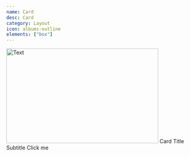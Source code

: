 ```yaml
---
name: Card
desc: Card
category: Layout
icon: albums-outline
elements: ["box"]
---
```


<core-knobs hideTabs element="core-box">
<core-box overflow="hidden" radius="lg" bg="white" inline depth="sm" border="ui-weakest">
  <img width="400" height="250" alt="Text" src="https://placeimg.com/400/250/tech">
  <core-box p="md">
    <core-text tag="h2">Card Title</core-text>
    <core-text tag="h6">Subtitle</core-text>
    <core-box my="md">
      <core-button variant="primary">Click me</core-button>
    </core-box>
  </core-box>
</core-box>
</core-knobs>
